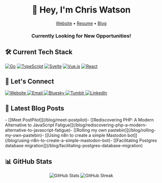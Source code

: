 <div align="center">
  <h1>👋 Hey, I'm Chris Watson</h1>
  <p>
    <a href="https://watzon.tech">Website</a> •
    <a href="https://watzon.tech/resume">Resume</a> •
    <a href="https://watzon.tech/blog">Blog</a>
  </p>
  <h3>Currently Looking for New Opportunities!</h3>
</div>

## 🛠️ Current Tech Stack
<p>
  <a href="https://golang.org/"><img src="https://img.shields.io/badge/-Go-00ADD8?style=for-the-badge&logo=go&logoColor=white" alt="Go" /></a>
  <a href="https://www.typescriptlang.org/"><img src="https://img.shields.io/badge/-TypeScript-3178C6?style=for-the-badge&logo=typescript&logoColor=white" alt="TypeScript" /></a>
  <a href="https://svelte.dev/"><img src="https://img.shields.io/badge/-Svelte-FF3E00?style=for-the-badge&logo=svelte&logoColor=white" alt="Svelte" /></a>
  <a href="https://vuejs.org/"><img src="https://img.shields.io/badge/-Vue.js-4FC08D?style=for-the-badge&logo=vue.js&logoColor=white" alt="Vue.js" /></a>
  <a href="https://reactjs.org/"><img src="https://img.shields.io/badge/-React-61DAFB?style=for-the-badge&logo=react&logoColor=black" alt="React" /></a>
</p>

## 🤝 Let's Connect
<p>
  <a href="https://watzon.tech">
    <img src="https://img.shields.io/badge/-Website-000000?style=for-the-badge&logo=safari&logoColor=white" alt="Website" />
  </a>
  <a href="mailto:cawatson1993@gmail.com">
    <img src="https://img.shields.io/badge/-Email-D14836?style=for-the-badge&logo=gmail&logoColor=white" alt="Email" />
  </a>
  <a href="https://bsky.app/profile/watzon2.bsky.social">
    <img src="https://img.shields.io/badge/-Bluesky-00A3E0?style=for-the-badge&logo=bluesky&logoColor=white" alt="Bluesky" />
  </a>
  <a href="https://www.tumblr.com/byte-my-ascii">
    <img src="https://img.shields.io/badge/-Tumblr-36465D?style=for-the-badge&logo=tumblr&logoColor=white" alt="Tumblr" />
  </a>
  <a href="https://www.linkedin.com/in/watzon1993/">
    <img src="https://img.shields.io/badge/-LinkedIn-0077B5?style=for-the-badge&logo=linkedin&logoColor=white" alt="LinkedIn" />
  </a>
</p>

## 📝 Latest Blog Posts
<!-- BLOG-POST-LIST:START -->- [[Meet PostPilot]](/blog/meet-postpilot)- [[Rediscovering PHP: A Modern Alternative to JavaScript Fatigue]](/blog/rediscovering-php-a-modern-alternative-to-javascript-fatigue)- [[Rolling my own pastebin]](/blog/rolling-my-own-pastebin)- [[Using n8n to create a simple Mastodon bot]](/blog/using-n8n-to-create-a-simple-mastodon-bot)- [[Facilitating Postgres database migration]](/blog/facilitating-postgres-database-migration)<!-- BLOG-POST-LIST:END -->

## 📊 GitHub Stats
<div align="center">
  <img src="https://github-readme-stats.vercel.app/api?username=watzon&show_icons=true&theme=dark" alt="GitHub Stats" />
  <img src="https://github-readme-streak-stats.herokuapp.com/?user=watzon&theme=dark" alt="GitHub Streak" />
</div>